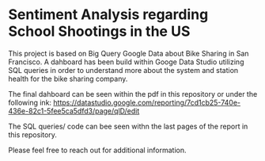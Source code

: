 # Sentiment Analysis regarding School Shootings in the US

This project is based on Big Query Google Data about Bike Sharing in San Francisco. 
A dahboard has been build within Googe Data Studio utilizing SQL queries in order to understand more about 
the system and station health for the bike sharing company.

The final dahboard can be seen within the pdf in this repository or under the following ink:
https://datastudio.google.com/reporting/7cd1cb25-740e-436e-82c1-5fee5ca5dfd3/page/qlD/edit

The SQL queries/ code can bee seen withn the last pages of the report in this repository.

Please feel free to reach out for additional information.
